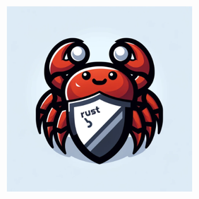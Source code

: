 <p align="center">
  <img width="420" alt="image" src="https://raw.githubusercontent.com/emo-crab/.github/main/logo.png">
<p align="center">
